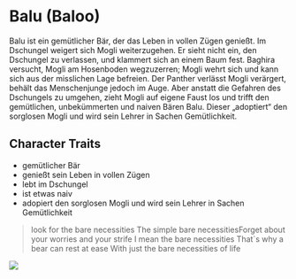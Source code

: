 # Balu (Baloo)

Balu ist ein gemütlicher Bär, der das Leben in vollen Zügen genießt. Im Dschungel weigert sich Mogli weiterzugehen. Er sieht nicht ein, den Dschungel zu verlassen, und klammert sich an einem Baum fest. Baghira versucht, Mogli am Hosenboden wegzuzerren; Mogli wehrt sich und kann sich aus der misslichen Lage befreien. Der Panther verlässt Mogli verärgert, behält das Menschenjunge jedoch im Auge. Aber anstatt die Gefahren des Dschungels zu umgehen, zieht Mogli auf eigene Faust los und trifft den gemütlichen, unbekümmerten und naiven Bären Balu. Dieser „adoptiert“ den sorglosen Mogli und wird sein Lehrer in Sachen Gemütlichkeit. 

## Character Traits

* gemütlicher Bär
* genießt sein Leben in vollen Zügen
* lebt im Dschungel
* ist etwas naiv
* adopiert den sorglosen Mogli und wird sein Lehrer in Sachen Gemütlichkeit

> look for the bare necessities
> The simple bare necessitiesForget about your worries and your strife
> I mean the bare necessities
> That`s why a bear can rest at ease
> With just the bare necessities of life

<img src="https://live.staticflickr.com/4093/4829188353_611bc963cc.jpg"/>

